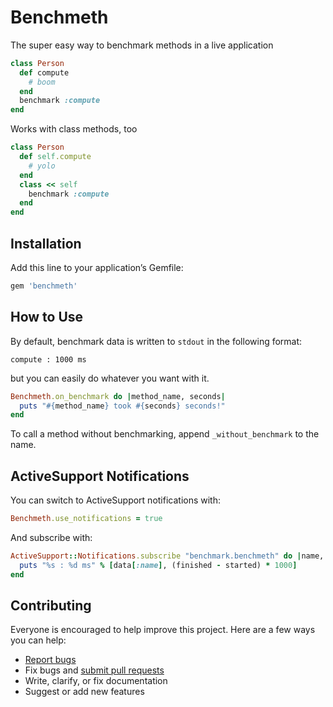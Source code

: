 # Benchmeth

The super easy way to benchmark methods in a live application

```ruby
class Person
  def compute
    # boom
  end
  benchmark :compute
end
```

Works with class methods, too

```ruby
class Person
  def self.compute
    # yolo
  end
  class << self
    benchmark :compute
  end
end
```

## Installation

Add this line to your application’s Gemfile:

```ruby
gem 'benchmeth'
```

## How to Use

By default, benchmark data is written to `stdout` in the following format:

```
compute : 1000 ms
```

but you can easily do whatever you want with it.

```ruby
Benchmeth.on_benchmark do |method_name, seconds|
  puts "#{method_name} took #{seconds} seconds!"
end
```

To call a method without benchmarking, append `_without_benchmark` to the name.

## ActiveSupport Notifications

You can switch to ActiveSupport notifications with:

```ruby
Benchmeth.use_notifications = true
```

And subscribe with:

```ruby
ActiveSupport::Notifications.subscribe "benchmark.benchmeth" do |name, started, finished, unique_id, data|
  puts "%s : %d ms" % [data[:name], (finished - started) * 1000]
end
```

## Contributing

Everyone is encouraged to help improve this project. Here are a few ways you can help:

- [Report bugs](https://github.com/ankane/benchmeth/issues)
- Fix bugs and [submit pull requests](https://github.com/ankane/benchmeth/pulls)
- Write, clarify, or fix documentation
- Suggest or add new features
